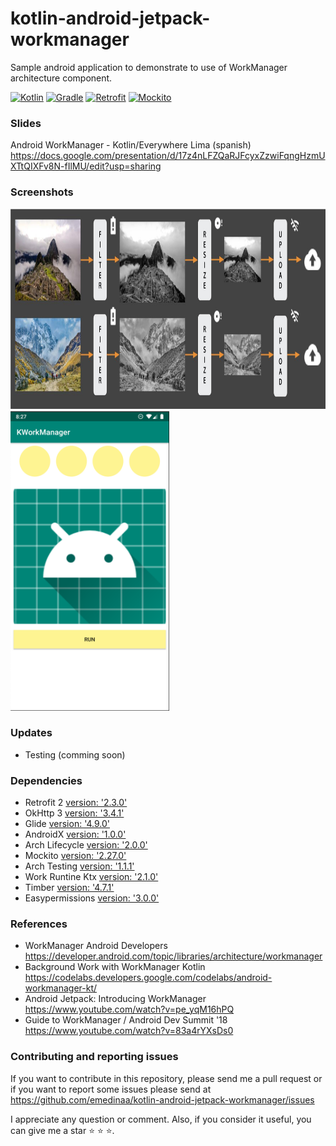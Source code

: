 # kotlin-android-jetpack-workmanager
Sample android application to demonstrate to use of WorkManager architecture component.

[![Kotlin](https://img.shields.io/badge/kotlin-v1.3.41-blue)](http://kotlinlang.org) [![Gradle](https://img.shields.io/badge/gradle-v3.5.0-green)](https://developer.android.com/studio/releases/gradle-plugin) [![Retrofit](https://img.shields.io/badge/retrofit2-v2.3.0-blueviolet)](https://square.github.io/retrofit/) [![Mockito](https://img.shields.io/badge/mockito-v2.27.0-orange)](https://site.mockito.org/)

### Slides
Android WorkManager - Kotlin/Everywhere Lima (spanish) https://docs.google.com/presentation/d/17z4nLFZQaRJFcyxZzwiFqngHzmUXTtQIXFv8N-fIlMU/edit?usp=sharing 

### Screenshots
<img src="screenshots/screenshot2.jpg" height="320">

<img src="screenshots/screenshot1.png" height="480">

### Updates

- Testing (comming soon)

### Dependencies

- Retrofit 2 [version: '2.3.0'](https://square.github.io/retrofit/)
- OkHttp 3 [version: '3.4.1'](https://square.github.io/okhttp/)
- Glide [version: '4.9.0'](https://github.com/bumptech/glide)
- AndroidX [version: '1.0.0'](https://mvnrepository.com/artifact/androidx)
- Arch Lifecycle [version: '2.0.0'](https://developer.android.com/jetpack/androidx/releases/lifecycle)
- Mockito [version: '2.27.0'](https://site.mockito.org/)
- Arch Testing [version: '1.1.1'](https://mvnrepository.com/artifact/android.arch.core/core-testing?repo=google)
- Work Runtine Ktx [version: '2.1.0'](https://developer.android.com/kotlin/ktx.html)
- Timber [version: '4.7.1'](https://github.com/JakeWharton/timber)
- Easypermissions [version: '3.0.0'](https://github.com/googlesamples/easypermissions)

### References

- WorkManager Android Developers https://developer.android.com/topic/libraries/architecture/workmanager
- Background Work with WorkManager Kotlin https://codelabs.developers.google.com/codelabs/android-workmanager-kt/
- Android Jetpack: Introducing WorkManager https://www.youtube.com/watch?v=pe_yqM16hPQ
- Guide to WorkManager / Android Dev Summit '18 https://www.youtube.com/watch?v=83a4rYXsDs0

### Contributing and reporting issues

If you want to contribute in this repository, please send me a pull request or if you want to  report some issues please send  at https://github.com/emedinaa/kotlin-android-jetpack-workmanager/issues

I appreciate any question or comment. Also, if you consider it useful, you can give me a star ⭐ ⭐ ⭐.
